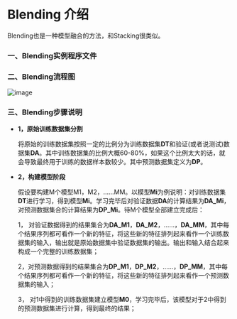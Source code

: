 # Blending 介绍

Blending也是一种模型融合的方法，和Stacking很类似。

### 一、Blending实例程序文件


### 二、Blending流程图

  ![image](https://github.com/Anfany/Machine-Learning-for-Beginner-by-Python3/blob/master/Blending/blend.png)

### 三、Blending步骤说明

* **1，原始训练数据集分割**

   将原始的训练数据集按照一定的比例分为训练数据集**DT**和验证(或者说测试)数据集**DA**。其中训练数据集的比例大概60-80%，如果这个比例太大的话，就会导致最终用于训练的数据样本数较少。其中预测数据集定义为**DP**。
   
* **2，构建模型阶段**

   假设要构建M个模型M1，M2，……MM。以模型**Mi**为例说明：对训练数据集**DT**进行学习，得到模型**Mi**。学习完毕后对验证数据**DA**的计算结果为**DA_Mi**，对预测数据集合的计算结果为**DP_Mi**。待M个模型全部建立完成后：
   
   1， 对验证数据得到的结果集合为**DA_M1**，**DA_M2**，……，**DA_MM**，其中每个结果序列都可看作一个新的特征，将这些新的特征排列起来看作一个训练数据集的输入，输出就是原始数据集中验证数据集的输出。输出和输入结合起来构成一个完整的训练数据集；
   
   2，对预测数据得到的结果集合为**DP_M1**，**DP_M2**，……，**DP_MM**，其中每个结果序列都可看作一个新的特征，将这些新的特征排列起来看作一个预测数据集的输入；
   
   3， 对1中得到的训练数据集建立模型**M0**，学习完毕后，该模型对于2中得到的预测数据集进行计算，得到最终的结果；
   


   
   
   
   
   
   
   
 




